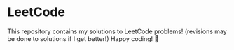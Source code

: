 # LeetCode

This repository contains my solutions to LeetCode problems! (revisions may be done to solutions if I get better!)
 Happy coding! 🚀
